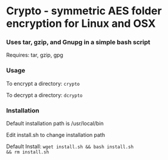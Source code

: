 # Crypto - symmetric AES folder encryption for Linux and OSX

### Uses tar, gzip, and Gnupg in a simple bash script

Requires: tar, gzip, gpg

### Usage

To encrypt a directory:
<code>crypto <target directory> </code>

To decrypt a directory:
<code>dcrypto <target directory> </code>

### Installation

Default installation path is /usr/local/bin

Edit install.sh to change installation path

Default Install:
<code>wget install.sh && bash install.sh && rm install.sh</code>
